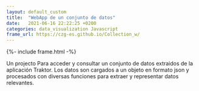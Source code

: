 ```yaml
---
layout: default_custom
title:  "WebApp de un conjunto de datos"
date:   2021-06-16 22:22:25 +0200
categories: data_visualization Javascript 
frame_url: https://czg-es.github.io/Collection_w/
---
```

{%- include frame.html -%}

Un projecto Para acceder y consultar un conjunto de datos extraidos de la aplicación Traktor.
Los datos son cargados a un objeto en formato json y procesados con diversas funciones para extraer y representar datos relevantes.